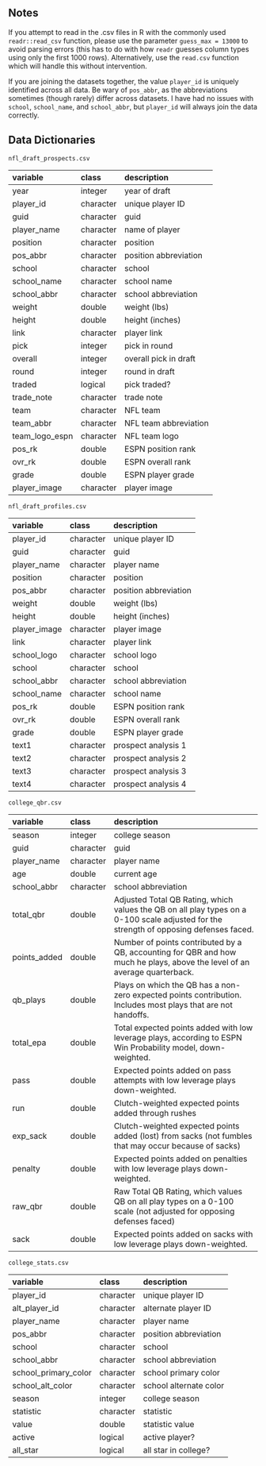 
## Notes

If you attempt to read in the .csv files in R with the commonly used `readr::read_csv` function, please use the parameter `guess_max = 13000` to avoid parsing errors (this has to do with how `readr` guesses column types using only the first 1000 rows). Alternatively, use the `read.csv` function which will handle this without intervention.

If you are joining the datasets together, the value `player_id` is uniquely identified across all data. Be wary of `pos_abbr`, as the abbreviations sometimes (though rarely) differ across datasets. I have had no issues with `school`, `school_name`, and `school_abbr`, but `player_id` will always join the data correctly.

## Data Dictionaries

`nfl_draft_prospects.csv`

|variable       |class     |description              |
|:--------------|:---------|:------------------------|
|year           |integer   |year of draft            |
|player_id      |character |unique player ID         |
|guid           |character |guid                     |
|player_name    |character |name of player           |
|position       |character |position                 |
|pos_abbr       |character |position abbreviation    |
|school         |character |school                   |
|school_name    |character |school name              |
|school_abbr    |character |school abbreviation      |
|weight         |double    |weight (lbs)             |
|height         |double    |height (inches)          |
|link           |character |player link              |
|pick           |integer   |pick in round            |
|overall        |integer   |overall pick in draft    |
|round          |integer   |round in draft           |
|traded         |logical   |pick traded?             |
|trade_note     |character |trade note               |
|team           |character |NFL team                 |
|team_abbr      |character |NFL team abbreviation    |
|team_logo_espn |character |NFL team logo            |
|pos_rk         |double    |ESPN position rank       |
|ovr_rk         |double    |ESPN overall rank        |
|grade          |double    |ESPN player grade        |
|player_image   |character |player image             |


`nfl_draft_profiles.csv`

|variable     |class     |description  
|:------------|:---------|:--------------------------|
|player_id    |character |unique player ID           |
|guid         |character |guid                       |
|player_name  |character |player name                |
|position     |character |position                   |
|pos_abbr     |character |position abbreviation      |
|weight       |double    |weight (lbs)               |
|height       |double    |height (inches)            |
|player_image |character |player image               |
|link         |character |player link                |
|school_logo  |character |school logo                |
|school       |character |school                     |
|school_abbr  |character |school abbreviation        |
|school_name  |character |school name                |
|pos_rk       |double    |ESPN position rank         |
|ovr_rk       |double    |ESPN overall rank          |
|grade        |double    |ESPN player grade          |
|text1        |character |prospect analysis 1        |
|text2        |character |prospect analysis 2        |
|text3        |character |prospect analysis 3        |
|text4        |character |prospect analysis 4        |

`college_qbr.csv`

|variable     |class     |description                                                                                                                            |
|:------------|:---------|:--------------------------------------------------------------------------------------------------------------------------------------|
|season       |integer   |college season                                                                                                                         |
|guid         |character |guid                                                                                                                                   |
|player_name  |character |player name                                                                                                                            |
|age          |double    |current age                                                                                                                            |
|school_abbr  |character |school abbreviation                                                                                                                    |
|total_qbr    |double    |Adjusted Total QB Rating, which values the QB on all play types on a 0-100 scale adjusted for the strength of opposing defenses faced. |
|points_added |double    |Number of points contributed by a QB, accounting for QBR and how much he plays, above the level of an average quarterback.             |
|qb_plays     |double    |Plays on which the QB has a non-zero expected points contribution. Includes most plays that are not handoffs.                          |
|total_epa    |double    |Total expected points added with low leverage plays, according to ESPN Win Probability model, down-weighted.                           |
|pass         |double    |Expected points added on pass attempts with low leverage plays down-weighted.                                                          |
|run          |double    |Clutch-weighted expected points added through rushes                                                                                   |
|exp_sack     |double    |Clutch-weighted expected points added (lost) from sacks (not fumbles that may occur because of sacks)                                  |
|penalty      |double    |Expected points added on penalties with low leverage plays down-weighted.                                                              |
|raw_qbr      |double    |Raw Total QB Rating, which values QB on all play types on a 0-100 scale (not adjusted for opposing defenses faced)                     |
|sack         |double    |Expected points added on sacks with low leverage plays down-weighted.                                                                  |

`college_stats.csv`

|variable             |class     |description                |
|:--------------------|:---------|:--------------------------|
|player_id            |character |unique player ID           |
|alt_player_id        |character |alternate player ID        |
|player_name          |character |player name                |
|pos_abbr             |character |position abbreviation      |
|school               |character |school                     |
|school_abbr          |character |school abbreviation        |
|school_primary_color |character |school primary color       |
|school_alt_color     |character |school alternate color     |
|season               |integer   |college season             |
|statistic            |character |statistic                  |
|value                |double    |statistic value            |
|active               |logical   |active player?             |
|all_star             |logical   |all star in college?       |
